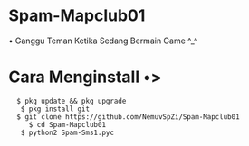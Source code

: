 # Spam-Mapclub01
 • Ganggu Teman Ketika Sedang Bermain Game ^_^

# Cara Menginstall •>
  
      $ pkg update && pkg upgrade 
       $ pkg install git
      $ git clone https://github.com/NemuvSpZi/Spam-Mapclub01
         $ cd Spam-Mapclub01
       $ python2 Spam-Sms1.pyc
